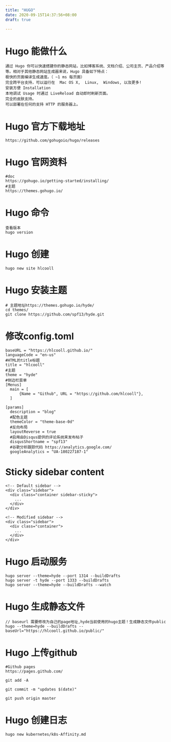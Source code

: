 ```yaml
---
title: "HUGO"
date: 2020-09-15T14:37:56+08:00
draft: true

---
```


# Hugo 能做什么
    通过 Hugo 你可以快速搭建你的静态网站，比如博客系统、文档介绍、公司主页、产品介绍等等。相对于其他静态网站生成器来说，Hugo 具备如下特点：
    极快的页面编译生成速度。（ ~1 ms 每页面）
    完全跨平台支持，可以运行在  Mac OS X,  Linux,  Windows, 以及更多!
    安装方便 Installation
    本地调试 Usage 时通过 LiveReload 自动即时刷新页面。
    完全的皮肤支持。
    可以部署在任何的支持 HTTP 的服务器上。

# Hugo 官方下载地址
```
https://github.com/gohugoio/hugo/releases
```

# Hugo 官网资料
```
#doc
https://gohugo.io/getting-started/installing/
#主题
https://themes.gohugo.io/
```

# Hugo 命令
```
查看版本
hugo version

```

# Hugo 创建
```
hugo new site hlcooll
```

# Hugo 安装主题
```
# 主题地址https://themes.gohugo.io/hyde/
cd themes/
git clone https://github.com/spf13/hyde.git

```

# 修改config.toml
```
baseURL = "https://hlcooll.github.io/"
languageCode = "en-us"
#HTML的title标题
title = "hlcooll"
#主题
theme = "hyde"
#侧边栏菜单
[Menus]
  main = [
      {Name = "Github", URL = "https://github.com/hlcooll"},  
  ]

[params]
  description = "blog"
  #配色主题
  themeColor = "theme-base-0d"
  #反向布局
  layoutReverse = true
  #启用由Disqus提供的评论系统来发布帖子
  disqusShortname = "spf13"
  #谷歌分析跟踪代码 https://analytics.google.com/
  googleAnalytics = "UA-180227187-1"

```

# Sticky sidebar content
```
<!-- Default sidebar -->
<div class="sidebar">
  <div class="container sidebar-sticky">
    ...
  </div>
</div>

<!-- Modified sidebar -->
<div class="sidebar">
  <div class="container">
    ...
  </div>
</div>

```

# Hugo 启动服务
```
hugo server --theme=hyde --port 1314 --buildDrafts
hugo server -t hyde --port 1333 --buildDrafts
hugo server --theme=hyde --buildDrafts --watch
```

# Hugo 生成静态文件
```
// baseurl 需要修改为自己的page地址,hyde当前使用的hugo主题！生成静态文件public
hugo --theme=hyde --buildDrafts --baseUrl="https://hlcooll.github.io/public/"
```

# Hugo 上传github
```
#Github pages 
https://pages.github.com/

git add -A

git commit -m "updates $(date)"

git push origin master

```

# Hugo 创建日志
```
hugo new kubernetes/k8s-Affinity.md

```